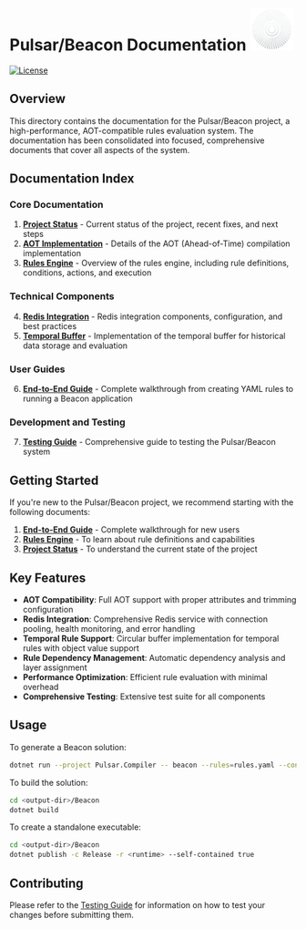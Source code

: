 # Pulsar/Beacon Documentation <img src="pulsar.png" height="75px">

[![License](https://img.shields.io/badge/License-MIT-blue)](#license)

## Overview

This directory contains the documentation for the Pulsar/Beacon project, a high-performance, AOT-compatible rules evaluation system. The documentation has been consolidated into focused, comprehensive documents that cover all aspects of the system.

## Documentation Index

### Core Documentation

1. [**Project Status**](Project-Status.md) - Current status of the project, recent fixes, and next steps
2. [**AOT Implementation**](AOT-Implementation.md) - Details of the AOT (Ahead-of-Time) compilation implementation
3. [**Rules Engine**](Rules-Engine.md) - Overview of the rules engine, including rule definitions, conditions, actions, and execution

### Technical Components

4. [**Redis Integration**](Redis-Integration.md) - Redis integration components, configuration, and best practices
5. [**Temporal Buffer**](Temporal-Buffer.md) - Implementation of the temporal buffer for historical data storage and evaluation

### User Guides

6. [**End-to-End Guide**](End-to-End-Guide.md) - Complete walkthrough from creating YAML rules to running a Beacon application

### Development and Testing

7. [**Testing Guide**](Testing-Guide.md) - Comprehensive guide to testing the Pulsar/Beacon system

## Getting Started

If you're new to the Pulsar/Beacon project, we recommend starting with the following documents:

1. [**End-to-End Guide**](End-to-End-Guide.md) - Complete walkthrough for new users
2. [**Rules Engine**](Rules-Engine.md) - To learn about rule definitions and capabilities
3. [**Project Status**](Project-Status.md) - To understand the current state of the project

## Key Features

- **AOT Compatibility**: Full AOT support with proper attributes and trimming configuration
- **Redis Integration**: Comprehensive Redis service with connection pooling, health monitoring, and error handling
- **Temporal Rule Support**: Circular buffer implementation for temporal rules with object value support
- **Rule Dependency Management**: Automatic dependency analysis and layer assignment
- **Performance Optimization**: Efficient rule evaluation with minimal overhead
- **Comprehensive Testing**: Extensive test suite for all components

## Usage

To generate a Beacon solution:

```bash
dotnet run --project Pulsar.Compiler -- beacon --rules=rules.yaml --config=system_config.yaml --output=TestOutput/aot-beacon
```

To build the solution:

```bash
cd <output-dir>/Beacon
dotnet build
```

To create a standalone executable:

```bash
cd <output-dir>/Beacon
dotnet publish -c Release -r <runtime> --self-contained true
```

## Contributing

Please refer to the [Testing Guide](Testing-Guide.md) for information on how to test your changes before submitting them.
